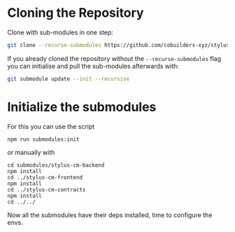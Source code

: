 # Cloning the Repository

Clone with sub-modules in one step:

```bash
git clone --recurse-submodules https://github.com/cobuilders-xyz/stylus-cm-deploy
```

If you already cloned the repository without the `--recurse-submodules` flag you can initialise and pull the sub-modules afterwards with:

```bash
git submodule update --init --recursive
```

# Initialize the submodules

For this you can use the script

```
npm run submodules:init
```

or manually with

```
cd submodules/stylus-cm-backend
npm install
cd ../stylus-cm-frontend
npm install
cd ../stylus-cm-contracts
npm install
cd ../../
```

Now all the submodules have their deps installed, time to configure the envs.
